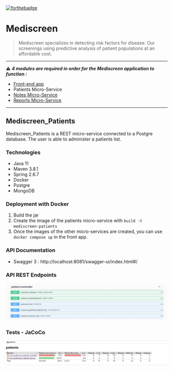 [![forthebadge](https://forthebadge.com/images/badges/made-with-java.svg)](https://forthebadge.com) 

# Mediscreen
> Mediscreen specializes in detecting risk factors for disease. Our screenings using predictive analysis of patient populations at an affordable cost.
***
:warning: ***4 modules are required in order for the Mediscreen application to function :***
- [Front-end app](https://github.com/gwnll/Mediscreen_Front)
- Patients Micro-Service
- [Notes Micro-Service](https://github.com/gwnll/Mediscreen_Notes)
- [Reports Micro-Service](https://github.com/gwnll/Mediscreen_Reports)
***
## Mediscreen_Patients
Mediscreen_Patients is a REST micro-service connected to a Postgre database. The user is able to administer a patients list.

### Technologies
- Java 11
- Maven 3.8.1
- Spring 2.6.7
- Docker
- Postgre
- MongoDB

### Deployment with Docker
1) Build the jar
2) Create the image of the patients micro-service with ``build -t mediscreen-patients``
3) Once the images of the other micro-services are created, you can use ``docker compose up`` in the front app.

### API Documentation
- Swagger 3 : http://localhost:8081/swagger-ui/index.html#/

### API REST Endpoints
![API REST Endpoints](https://github.com/gwnll/Mediscreen_Patients/blob/main/patient-controller.jpg)

### Tests - JaCoCo
![Tests - JaCoCo](https://github.com/gwnll/Mediscreen_Patients/blob/main/jacoco-patients.jpg)
